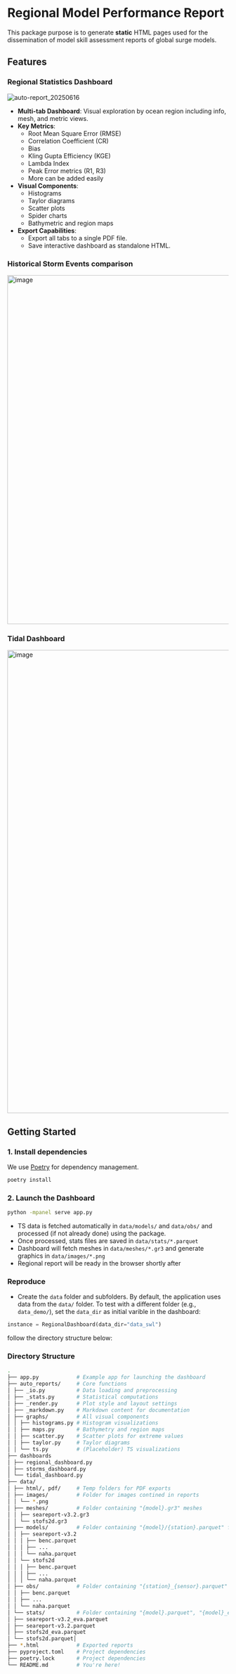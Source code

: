 # Regional Model Performance Report

This package purpose is to generate **static** HTML pages used for the dissemination of model skill assessment reports of global surge models.

## Features

### Regional Statistics Dashboard
![auto-report_20250616](https://github.com/user-attachments/assets/fe479755-25c7-4b9d-a9fd-56f1965e0549)

- **Multi-tab Dashboard**: Visual exploration by ocean region including info, mesh, and metric views.
- **Key Metrics**:
  - Root Mean Square Error (RMSE)
  - Correlation Coefficient (CR)
  - Bias
  - Kling Gupta Efficiency (KGE)
  - Lambda Index
  - Peak Error metrics (R1, R3)
  - More can be added easily
- **Visual Components**:
  - Histograms
  - Taylor diagrams
  - Scatter plots
  - Spider charts
  - Bathymetric and region maps
- **Export Capabilities**:
  - Export all tabs to a single PDF file.
  - Save interactive dashboard as standalone HTML.

### Historical Storm Events comparison
<img width="1568" height="794" alt="image" src="https://github.com/user-attachments/assets/e9dfcc12-0717-48f5-9b51-ee0fce1c5f02" />

### Tidal Dashboard
<img width="1908" height="1054" alt="image" src="https://github.com/user-attachments/assets/8f83ca81-d990-4688-8906-f17c46214a55" />


## Getting Started

### 1. Install dependencies
We use [Poetry](https://python-poetry.org/) for dependency management.

```bash
poetry install
```

### 2. Launch the Dashboard
```bash
python -mpanel serve app.py
```

 * TS data is fetched  automatically in `data/models/` and `data/obs/` and processed (if not already done) using the package.
 * Once processed, stats files  are saved in `data/stats/*.parquet`
 * Dashboard will fetch meshes in `data/meshes/*.gr3` and generate graphics in `data/images/*.png`
 * Regional report will be ready in the browser shortly after

### Reproduce

 * Create the `data` folder and subfolders. By default, the application uses data from the `data/` folder. To test with a different folder (e.g., `data_demo/`), set the `data_dir` as initial varible in the dashboard:

```python
instance = RegionalDashboard(data_dir="data_swl")
```


follow the directory structure below:

### Directory Structure

```bash
.
├── app.py            # Example app for launching the dashboard
├── auto_reports/     # Core functions
│ ├── _io.py          # Data loading and preprocessing
│ ├── _stats.py       # Statistical computations
│ ├── _render.py      # Plot style and layout settings
│ ├── _markdown.py    # Markdown content for documentation
│ ├── graphs/         # All visual components
│ │ ├── histograms.py # Histogram visualizations
│ │ ├── maps.py       # Bathymetry and region maps
│ │ ├── scatter.py    # Scatter plots for extreme values
│ │ ├── taylor.py     # Taylor diagrams
│ │ └── ts.py         # (Placeholder) TS visualizations
├── dashboards
│ ├── regional_dashboard.py
│ ├── storms_dashboard.py
│ └── tidal_dashboard.py
├── data/
│ ├── html/, pdf/     # Temp folders for PDF exports
│ ├── images/         # Folder for images contined in reports
│ │ └── *.png
│ ├── meshes/         # Folder containing "{model}.gr3" meshes
│ │ ├── seareport-v3.2.gr3
│ │ └── stofs2d.gr3
│ ├── models/         # Folder containing "{model}/{station}.parquet" files
│ │ ├── seareport-v3.2
│ │ │ ├── benc.parquet
│ │ │ ├── ...
│ │ │ └── naha.parquet
│ │ └── stofs2d
│ │ │ ├── benc.parquet
│ │ │ ├── ...
│ │ │ └── naha.parquet
│ ├── obs/            # Folder containing "{station}_{sensor}.parquet" observation files
│ │ ├── benc.parquet
│ │ ├── ...
│ │ └── naha.parquet
│ └── stats/          # Folder containing "{model}.parquet", "{model}_eva.parquet" stats computed in auto_report/_stats.py routine
│ ├── seareport-v3.2_eva.parquet
│ ├── seareport-v3.2.parquet
│ ├── stofs2d_eva.parquet
│ └── stofs2d.parquet│
├── *.html            # Exported reports
├── pyproject.toml    # Project dependencies
├── poetry.lock       # Project dependencies
└── README.md         # You're here!
```
